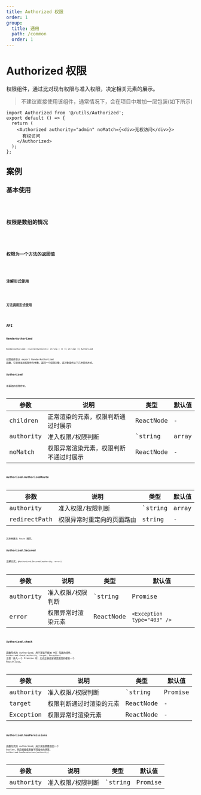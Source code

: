 ```yaml
---
title: Authorized 权限
order: 1
group:
  title: 通用
  path: /common
  order: 1
---
```


# Authorized 权限

权限组件，通过比对现有权限与准入权限，决定相关元素的展示。

> 不建议直接使用该组件，通常情况下，会在项目中增加一层包装(如下所示)

```tsx | pure
import Authorized from '@/utils/Authorized';
export default () => {
  return (
    <Authorized authority="admin" noMatch={<div>无权访问</div>}>
      有权访问
    </Authorized>
  );
};
```

## 案例

### 基本使用

<code src="./demo/basic.tsx" />

### 权限是数组的情况

<code src="./demo/authorizedArray.tsx" />

### 权限为一个方法的返回值

<code src="./demo/authorizedFunction.tsx" />

### 注解形式使用

<code src="./demo/secured.tsx" />

### 方法调用形式使用

<code src="./demo/hasPermissions.tsx" />

## API

### RenderAuthorized

`RenderAuthorized: (currentAuthority: string | () => string) => Authorized`

权限组件默认 export RenderAuthorized 函数，它接收当前权限作为参数，返回一个权限对象，该对象提供以下几种使用方式。

### Authorized

最基础的权限控制。

| 参数      | 说明                                   | 类型                                                                 | 默认值 |
| --------- | -------------------------------------- | -------------------------------------------------------------------- | ------ |
| children  | 正常渲染的元素，权限判断通过时展示     | ReactNode                                                            | -      |
| authority | 准入权限/权限判断                      | `string | array | Promise | (currentAuthority) => boolean | Promise` | -      |
| noMatch   | 权限异常渲染元素，权限判断不通过时展示 | ReactNode                                                            | -      |

### Authorized.AuthorizedRoute

| 参数         | 说明                       | 类型                                                                 | 默认值 |
| ------------ | -------------------------- | -------------------------------------------------------------------- | ------ |
| authority    | 准入权限/权限判断          | `string | array | Promise | (currentAuthority) => boolean | Promise` | -      |
| redirectPath | 权限异常时重定向的页面路由 | string                                                               | -      |

其余参数与 `Route` 相同。

### Authorized.Secured

注解方式，`@Authorized.Secured(authority, error)`

| 参数      | 说明               | 类型                                                         | 默认值                     |
| --------- | ------------------ | ------------------------------------------------------------ | -------------------------- |
| authority | 准入权限/权限判断  | `string | Promise | (currentAuthority) => boolean | Promise` | -                          |
| error     | 权限异常时渲染元素 | ReactNode                                                    | `<Exception type="403" />` |

### Authorized.check

函数形式的 Authorized，用于某些不能被 HOC 包裹的组件。 `Authorized.check(authority, target, Exception)`
注意：传入一个 Promise 时，无论正确还是错误返回的都是一个 ReactClass。

| 参数      | 说明                     | 类型                                                         | 默认值 |
| --------- | ------------------------ | ------------------------------------------------------------ | ------ |
| authority | 准入权限/权限判断        | `string | Promise | (currentAuthority) => boolean | Promise` | -      |
| target    | 权限判断通过时渲染的元素 | ReactNode                                                    | -      |
| Exception | 权限异常时渲染元素       | ReactNode                                                    | -      |

### Authorized.hasPermissions

函数形式的 Authorized，用于某些需要返回一个 boolen，然后根据值来做不同操作的场景。 `Authorized.hasPermissions(authority)`

| 参数      | 说明              | 类型                                                         | 默认值 |
| --------- | ----------------- | ------------------------------------------------------------ | ------ |
| authority | 准入权限/权限判断 | `string | Promise | (currentAuthority) => boolean | Promise` | -      |
